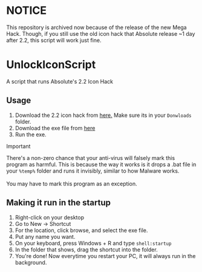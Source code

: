 # NOTICE
This repository is archived now because of the release of the new Mega Hack. Though, if you still use the old icon hack that Absolute release ~1 day after 2.2, this script will work just fine.

#

# UnlockIconScript

A script that runs Absolute's 2.2 Icon Hack

## Usage

1. Download the 2.2 icon hack from [here.](https://www.mediafire.com/file/wv1i59y4go2kcyn/2.2_Unlock_All.exe/file) Make sure its in your `Donwloads` folder.
2. Download the exe file from [here](https://github.com/actuallyarm64/UnlockIconScript/releases/download/v1/UnlockIconScript.exe)
3. Run the exe.
> [!IMPORTANT]  
> There's a non-zero chance that your anti-virus will falsely mark this program as harmful. This is because the way it works is it drops a .bat file in your `%temp%` folder and runs it invisibly, similar to how Malware works.<br><br>You may have to mark this program as an exception.

## Making it run in the startup

1. Right-click on your desktop
2. Go to New -> Shortcut
3. For the location, click browse, and select the exe file.
4. Put any name you want.
5. On your keyboard, press Windows + R and type `shell:startup`
6. In the folder that shows, drag the shortcut into the folder.
7. You're done! Now everytime you restart your PC, it will always run in the background.
